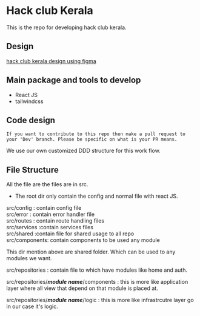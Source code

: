 # Hack club Kerala

This is the repo for developing hack club kerala.

## Design

[hack club kerala design using figma](https://www.figma.com/file/FsDf9c5ePD6kB78tdvAW7U/HC-Kerala-Design-Team?node-id=0%3A1)

## Main package and tools to develop

* React JS
* tailwindcss

## Code design

```If you want to contribute to this repo then make a pull request to your 'Dev' branch. Please be specific on what is your PR means.```

We use our own customized DDD structure for this work flow.

## File Structure

All the file are the files are in src.

* The root dir only contain the config and normal file with react JS.

src/config  : contain config file <br />
src/error : contain error handler file <br />
src/routes : contain route handling files <br />
src/services :contain services files <br />
src/shared :contain file for shared usage to all repo <br />
src/components: contain components to be used any module <br />

This dir mention above are  shared folder. Which can be used to any modules we want. <br />

src/repositories : contain file to which have modules like home and auth. <br />

src/repositories/***module name***/components : this is more like application layer where all view that depend on that module is placed at. <br />

src/repositories/***module name***/logic : this is more like infrastrcutre layer go in our case it's logic. <br />
